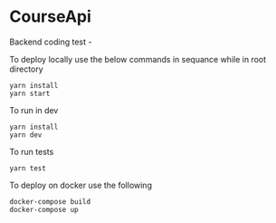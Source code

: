 # CourseApi

Backend coding test - 

To deploy locally use the below commands in sequance while in root directory
```
yarn install 
yarn start 
```

To run in dev
```
yarn install 
yarn dev 
```

To run tests
```
yarn test
```

To deploy on docker use the following
```
docker-compose build
docker-compose up
```
